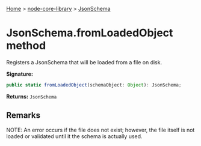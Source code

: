 <!-- docId=node-core-library.jsonschema.fromloadedobject -->

[Home](./index.md) &gt; [node-core-library](./node-core-library.md) &gt; [JsonSchema](./node-core-library.jsonschema.md)

# JsonSchema.fromLoadedObject method

Registers a JsonSchema that will be loaded from a file on disk.

**Signature:**
```javascript
public static fromLoadedObject(schemaObject: Object): JsonSchema;
```
**Returns:** `JsonSchema`


## Remarks

NOTE: An error occurs if the file does not exist; however, the file itself is not loaded or validated until it the schema is actually used.

